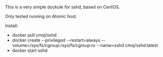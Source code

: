 This is a very simple dockule for sshd, based on CentOS.

Only tested running on Atomic host.

Install:
 * docker pull cmsj/sshd
 * docker create --privileged --restart=always --volume=/sys/fs/cgroup:/sys/fs/cgroup:ro --name=sshd cmsj/sshd:latest
 * docker start sshd
